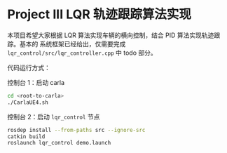 # Project III LQR 轨迹跟踪算法实现

本项目希望大家根据 LQR 算法实现车辆的横向控制，结合 PID 算法实现轨迹跟踪。基本的
系统框架已经给出，仅需要完成 `lqr_control/src/lqr_controller.cpp` 中 todo 部分。

代码运行方式：

控制台 1：启动 carla
```bash
cd <root-to-carla>
./CarlaUE4.sh
```

控制台 2：启动 `lqr_control` 节点
```bash
rosdep install --from-paths src --ignore-src
catkin build
roslaunch lqr_control demo.launch
```